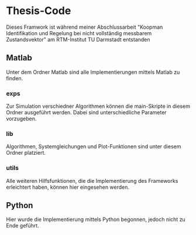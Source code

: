 # Thesis-Code
Dieses Framwork ist während meiner Abschlussarbeit "Koopman Identifikation und Regelung bei nicht vollständig messbarem Zustandsvektor" am RTM-Institut TU Darmstadt entstanden

## Matlab
Unter dem Ordner Matlab sind alle Implementierungen mittels Matlab zu finden.

### exps
Zur Simulation verschiedner Algorithmen können die main-Skripte in diesem Ordner ausgeführt werden. Dabei sind unterschiedliche Parameter vorzugeben.

### lib
Algorithmen, Systemgleichungen und Plot-Funktionen sind unter diesem Ordner platziert.

### utils
Alle weiteren Hilfsfunktionen, die die Implementierung des Frameworks erleichtert haben, können hier eingesehen werden.

## Python
Hier wurde die Implementierung mittels Python begonnen, jedoch nicht zu Ende geführt.
